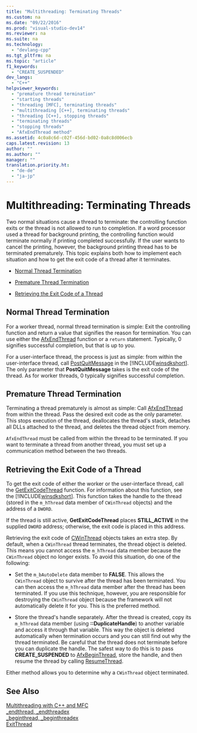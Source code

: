 ```yaml
---
title: "Multithreading: Terminating Threads"
ms.custom: na
ms.date: "09/22/2016"
ms.prod: "visual-studio-dev14"
ms.reviewer: na
ms.suite: na
ms.technology: 
  - "devlang-cpp"
ms.tgt_pltfrm: na
ms.topic: "article"
f1_keywords: 
  - "CREATE_SUSPENDED"
dev_langs: 
  - "C++"
helpviewer_keywords: 
  - "premature thread termination"
  - "starting threads"
  - "threading [MFC], terminating threads"
  - "multithreading [C++], terminating threads"
  - "threading [C++], stopping threads"
  - "terminating threads"
  - "stopping threads"
  - "AfxEndThread method"
ms.assetid: 4c0a8c6d-c02f-456d-bd02-0a8c8d006ecb
caps.latest.revision: 13
author: ""
ms.author: ""
manager: ""
translation.priority.ht: 
  - "de-de"
  - "ja-jp"
---
```

# Multithreading: Terminating Threads
Two normal situations cause a thread to terminate: the controlling function exits or the thread is not allowed to run to completion. If a word processor used a thread for background printing, the controlling function would terminate normally if printing completed successfully. If the user wants to cancel the printing, however, the background printing thread has to be terminated prematurely. This topic explains both how to implement each situation and how to get the exit code of a thread after it terminates.  
  
-   [Normal Thread Termination](#_core_normal_thread_termination)  
  
-   [Premature Thread Termination](#_core_premature_thread_termination)  
  
-   [Retrieving the Exit Code of a Thread](#_core_retrieving_the_exit_code_of_a_thread)  
  
##  <a name="_core_normal_thread_termination"></a> Normal Thread Termination  
 For a worker thread, normal thread termination is simple: Exit the controlling function and return a value that signifies the reason for termination. You can use either the [AfxEndThread](../vs140/afxendthread.md) function or a `return` statement. Typically, 0 signifies successful completion, but that is up to you.  
  
 For a user-interface thread, the process is just as simple: from within the user-interface thread, call [PostQuitMessage](http://msdn.microsoft.com/library/windows/desktop/ms644945) in the [!INCLUDE[winsdkshort](../vs140/includes/winsdkshort_md.md)]. The only parameter that **PostQuitMessage** takes is the exit code of the thread. As for worker threads, 0 typically signifies successful completion.  
  
##  <a name="_core_premature_thread_termination"></a> Premature Thread Termination  
 Terminating a thread prematurely is almost as simple: Call [AfxEndThread](../vs140/afxendthread.md) from within the thread. Pass the desired exit code as the only parameter. This stops execution of the thread, deallocates the thread's stack, detaches all DLLs attached to the thread, and deletes the thread object from memory.  
  
 `AfxEndThread` must be called from within the thread to be terminated. If you want to terminate a thread from another thread, you must set up a communication method between the two threads.  
  
##  <a name="_core_retrieving_the_exit_code_of_a_thread"></a> Retrieving the Exit Code of a Thread  
 To get the exit code of either the worker or the user-interface thread, call the [GetExitCodeThread](http://msdn.microsoft.com/library/windows/desktop/ms683190) function. For information about this function, see the [!INCLUDE[winsdkshort](../vs140/includes/winsdkshort_md.md)]. This function takes the handle to the thread (stored in the `m_hThread` data member of `CWinThread` objects) and the address of a `DWORD`.  
  
 If the thread is still active, **GetExitCodeThread** places **STILL_ACTIVE** in the supplied `DWORD` address; otherwise, the exit code is placed in this address.  
  
 Retrieving the exit code of [CWinThread](../vs140/cwinthread-class.md) objects takes an extra step. By default, when a `CWinThread` thread terminates, the thread object is deleted. This means you cannot access the `m_hThread` data member because the `CWinThread` object no longer exists. To avoid this situation, do one of the following:  
  
-   Set the `m_bAutoDelete` data member to **FALSE**. This allows the `CWinThread` object to survive after the thread has been terminated. You can then access the `m_hThread` data member after the thread has been terminated. If you use this technique, however, you are responsible for destroying the `CWinThread` object because the framework will not automatically delete it for you. This is the preferred method.  
  
-   Store the thread's handle separately. After the thread is created, copy its `m_hThread` data member (using **::DuplicateHandle**) to another variable and access it through that variable. This way the object is deleted automatically when termination occurs and you can still find out why the thread terminated. Be careful that the thread does not terminate before you can duplicate the handle. The safest way to do this is to pass **CREATE_SUSPENDED** to [AfxBeginThread](../vs140/afxbeginthread.md), store the handle, and then resume the thread by calling [ResumeThread](../vs140/cwinthread--resumethread.md).  
  
 Either method allows you to determine why a `CWinThread` object terminated.  
  
## See Also  
 [Multithreading with C++ and MFC](../vs140/multithreading-with-c---and-mfc.md)   
 [_endthread, _endthreadex](../vs140/_endthread--_endthreadex.md)   
 [_beginthread, _beginthreadex](../vs140/_beginthread--_beginthreadex.md)   
 [ExitThread](http://msdn.microsoft.com/library/windows/desktop/ms682659)